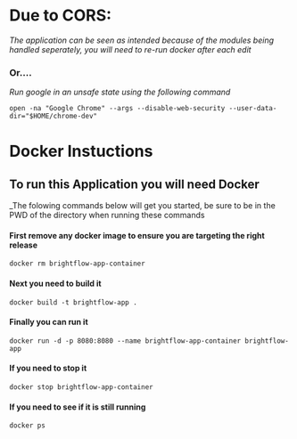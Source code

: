 # Due to CORS:
 _The application can be seen as intended because of the modules being handled seperately, you will need to re-run docker after each edit_
 
 
### Or....

_Run google in an unsafe state using the following command_

`open -na "Google Chrome" --args --disable-web-security --user-data-dir="$HOME/chrome-dev"`

# Docker Instuctions
 
 ## To run this Application you will need Docker
 _The folowing commands below will get you started, be sure to be in the PWD of the directory when running these commands
 
 #### First remove any docker image to ensure you are targeting the right release
 `docker rm brightflow-app-container`

 #### Next you need to build it
  `docker build -t brightflow-app .`
 
 #### Finally you can run it
  `docker run -d -p 8080:8080 --name brightflow-app-container brightflow-app`
 
  #### If you need to stop it 
  `docker stop brightflow-app-container`
 
 
 #### If you need to see if it is still running
 `docker ps`
 
